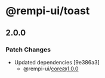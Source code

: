 # @rempi-ui/toast

## 2.0.0

### Patch Changes

- Updated dependencies [9e386a3]
  - @rempi-ui/core@1.0.0
